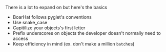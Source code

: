 There is a lot to expand on but here's the basics

* BoarHat follows pyglet's conventions
* Use snake_case
* Capitilize your objects's first letter
* Prefix underscores on objects the developer doesn't normally need to access
* Keep efficiency in mind (ex. don't make a million `batch`es)



